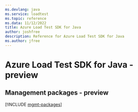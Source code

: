 ```yaml
---
ms.devlang: java
ms.service: loadtest
ms.topic: reference
ms.data: 11/12/2022
title: Azure Load Test SDK for Java
author: joshfree
description: Reference for Azure Load Test SDK for Java
ms.author: jfree
---
```

# Azure Load Test SDK for Java - preview

## Management packages - preview
[!INCLUDE [mgmt-packages](load-test-mgmt-index.md)]